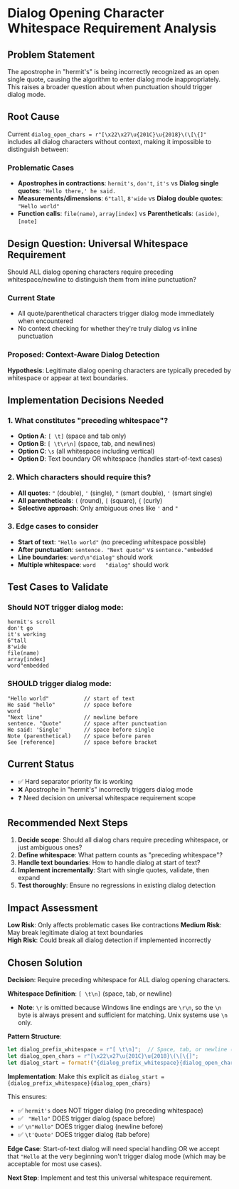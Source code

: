 # Dialog Opening Character Whitespace Requirement Analysis

## Problem Statement

The apostrophe in "hermit's" is being incorrectly recognized as an open single quote, causing the algorithm to enter dialog mode inappropriately. This raises a broader question about when punctuation should trigger dialog mode.

## Root Cause

Current `dialog_open_chars = r"[\x22\x27\u{201C}\u{2018}\(\[\{]"` includes all dialog characters without context, making it impossible to distinguish between:

### Problematic Cases
- **Apostrophes in contractions**: `hermit's`, `don't`, `it's` vs **Dialog single quotes**: `'Hello there,' he said.`
- **Measurements/dimensions**: `6"tall`, `8'wide` vs **Dialog double quotes**: `"Hello world"`
- **Function calls**: `file(name)`, `array[index]` vs **Parentheticals**: `(aside)`, `[note]`

## Design Question: Universal Whitespace Requirement

Should ALL dialog opening characters require preceding whitespace/newline to distinguish them from inline punctuation?

### Current State
- All quote/parenthetical characters trigger dialog mode immediately when encountered
- No context checking for whether they're truly dialog vs inline punctuation

### Proposed: Context-Aware Dialog Detection

**Hypothesis**: Legitimate dialog opening characters are typically preceded by whitespace or appear at text boundaries.

## Implementation Decisions Needed

### 1. What constitutes "preceding whitespace"?
- **Option A**: `[ \t]` (space and tab only)
- **Option B**: `[ \t\r\n]` (space, tab, and newlines)  
- **Option C**: `\s` (all whitespace including vertical)
- **Option D**: Text boundary OR whitespace (handles start-of-text cases)

### 2. Which characters should require this?
- **All quotes**: `"` (double), `'` (single), `"` (smart double), `'` (smart single)
- **All parentheticals**: `(` (round), `[` (square), `{` (curly)
- **Selective approach**: Only ambiguous ones like `'` and `"`

### 3. Edge cases to consider
- **Start of text**: `"Hello world"` (no preceding whitespace possible)
- **After punctuation**: `sentence. "Next quote"` vs `sentence."embedded`  
- **Line boundaries**: `word\n"dialog"` should work
- **Multiple whitespace**: `word   "dialog"` should work

## Test Cases to Validate

### Should NOT trigger dialog mode:
```
hermit's scroll
don't go
it's working
6"tall
8'wide  
file(name)
array[index]
word"embedded
```

### SHOULD trigger dialog mode:
```
"Hello world"           // start of text
He said "hello"         // space before
word
"Next line"             // newline before
sentence. "Quote"       // space after punctuation
He said: 'Single'       // space before single
Note (parenthetical)    // space before paren
See [reference]         // space before bracket
```

## Current Status

- ✅ Hard separator priority fix is working
- ❌ Apostrophe in "hermit's" incorrectly triggers dialog mode
- ❓ Need decision on universal whitespace requirement scope

## Recommended Next Steps

1. **Decide scope**: Should all dialog chars require preceding whitespace, or just ambiguous ones?
2. **Define whitespace**: What pattern counts as "preceding whitespace"?
3. **Handle text boundaries**: How to handle dialog at start of text?
4. **Implement incrementally**: Start with single quotes, validate, then expand
5. **Test thoroughly**: Ensure no regressions in existing dialog detection

## Impact Assessment

**Low Risk**: Only affects problematic cases like contractions
**Medium Risk**: May break legitimate dialog at text boundaries  
**High Risk**: Could break all dialog detection if implemented incorrectly

## Chosen Solution

**Decision**: Require preceding whitespace for ALL dialog opening characters.

**Whitespace Definition**: `[ \t\n]` (space, tab, or newline)
- **Note**: `\r` is omitted because Windows line endings are `\r\n`, so the `\n` byte is always present and sufficient for matching. Unix systems use `\n` only.

**Pattern Structure**: 
```rust
let dialog_prefix_whitespace = r"[ \t\n]";  // Space, tab, or newline (no \r needed)
let dialog_open_chars = r"[\x22\x27\u{201C}\u{2018}\(\[\{]";
let dialog_start = format!("{dialog_prefix_whitespace}{dialog_open_chars}");
```

**Implementation**: Make this explicit as `dialog_start = {dialog_prefix_whitespace}{dialog_open_chars}`

This ensures:
- ✅ `hermit's` does NOT trigger dialog (no preceding whitespace)
- ✅ ` "Hello"` DOES trigger dialog (space before)
- ✅ `\n"Hello"` DOES trigger dialog (newline before)
- ✅ `\t'Quote'` DOES trigger dialog (tab before)

**Edge Case**: Start-of-text dialog will need special handling OR we accept that `"Hello` at the very beginning won't trigger dialog mode (which may be acceptable for most use cases).

**Next Step**: Implement and test this universal whitespace requirement.